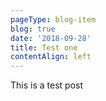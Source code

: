```yaml
---
pageType: blog-item
blog: true
date: '2018-09-28'
title: Test one
contentAlign: left
---
```

This is a test post
